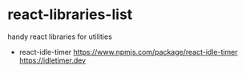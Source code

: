 # react-libraries-list
handy react libraries for utilities

- react-idle-timer https://www.npmjs.com/package/react-idle-timer https://idletimer.dev
  
